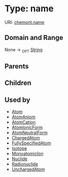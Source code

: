 
# Type: name




URI: [chemont:name](http://w3id.org/chemontname)


## Domain and Range

None ->  <sub>OPT</sub> [String](types/String.md)

## Parents


## Children


## Used by

 * [Atom](Atom.md)
 * [AtomAniom](AtomAniom.md)
 * [AtomCation](AtomCation.md)
 * [AtomIonicForm](AtomIonicForm.md)
 * [AtomNeutralForm](AtomNeutralForm.md)
 * [ChargedAtom](ChargedAtom.md)
 * [FullySpecifiedAtom](FullySpecifiedAtom.md)
 * [Isotope](Isotope.md)
 * [MonoatomicIon](MonoatomicIon.md)
 * [Nuclide](Nuclide.md)
 * [Radionuclide](Radionuclide.md)
 * [UnchargedAtom](UnchargedAtom.md)
